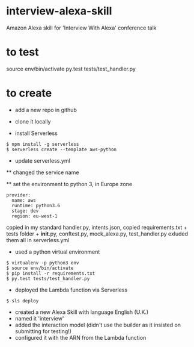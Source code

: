 # interview-alexa-skill
Amazon Alexa skill for 'Interview With Alexa' conference talk

# to test
source env/bin/activate
py.test tests/test_handler.py

# to create

* add a new repo in github
* clone it locally

* install Serverless
```
$ npm install -g serverless
$ serverless create --template aws-python
```

* update serverless.yml

** changed the service name

** set the environment to python 3, in Europe zone
```
provider:
  name: aws
  runtime: python3.6
  stage: dev
  region: eu-west-1
```

copied in my standard handler.py, intents.json,
copied requirements.txt + tests folder + __init__.py, conftest.py, mock_alexa.py, test_handler.py
exluded them all in serverless.yml

* used a python virtual environment
```
$ virtualenv -p python3 env
$ source env/bin/activate
$ pip install -r requirements.txt
$ py.test tests/test_handler.py
```

* deployed the Lambda function via Serverless
```
$ sls deploy
```

* created a new Alexa Skill with language English (U.K.)
* named it 'interview'
* added the interaction model (didn't use the builder as it insisted on submitting for testing!)
* configured it with the ARN from the Lambda function
